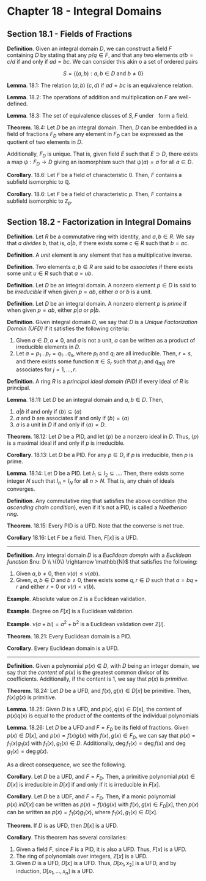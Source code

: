 # Chapter 18 - Integral Domains

## Section 18.1 - Fields of Fractions

**Definition**. Given an integral domain $D$, we can construct a field $F$ containing $D$ by stating that any $p/q \in F$, and that any two elements $a/b = c/d$ if and only if $ad = bc$. We can consider this akin o a set of ordered pairs

$$
S = \{(a, b) : a, b \in D \text{ and } b \neq 0 \}
$$

**Lemma**. 18.1: The relation $(a, b) ~ (c, d) \text{ if } ad = bc$ is an equivalence relation.

**Lemma**. 18.2: The operations of addition and multiplication on $F$ are well-defined.

**Lemma**. 18.3: The set of equivalence classes of $S, F$ under $~$ form a field.

**Theorem**. 18.4: Let $D$ be an integral domain. Then, $D$ can be embedded in a field of fractions $F_D$ where any element in $F_D$ can be expressed as the quotient of two elements in $D$.

Additionally, $F_D$ is unique. That is, given field $E$ such that $E \supset D$, there exists a map $\psi: F_D \rightarrow D$ giving an isomorphism such that $\psi(a) = a$ for all $a \in D$.

**Corollary**. 18.6: Let $F$ be a field of characteristic $0$. Then, $F$ contains a subfield isomorphic to $\mathbb{Q}$.

**Corollary**. 18.6: Let $F$ be a field of characteristic $p$. Then, $F$ contains a subfield isomorphic to $\mathbb{Z}_p$.

## Section 18.2 - Factorization in Integral Domains

**Definition**. Let $R$ be a commutative ring with identity, and $a, b \in R$. We say that $a$ *divides* $b$, that is, $a | b$, if there exists some $c \in R$ such that $b = ac$.

**Definition**. A *unit* element is any element that has a multiplicative inverse.

**Definition**. Two elements $a, b \in R$ are said to be *associates* if there exists some unit $u \in R$ such that $a = ub$.

**Definition**. Let $D$ be an integral domain. A nonzero element $p \in D$ is said to be *irreducible* if when given $p = ab$, either $a$ or $b$ is a unit.

**Definition**. Let $D$ be an integral domain. A nonzero element $p$ is *prime* if when given $p = ab$, either $p | a$ or $p | b$.

**Definition**. Given integral domain $D$, we say that $D$ is a *Unique Factorization Domain (UFD)* if it satisfies the following criteria:

1. Given $a \in D, a \neq 0$, and $a$ is not a unit, $a$ can be written as a product of irreducible elements in $D$.
2. Let $a = p_1 \ldots p_r = q_1 \ldots q_s$, where $p_i$ and $q_i$ are all irreducible. Then, $r = s$, and there exists some function $\pi \in S_r$ such that $p_i$ and $q_{\pi(j)}$ are associates for $j = 1, \ldots, r$.

**Definition**. A ring $R$ is a *principal ideal domain (PID)* if every ideal of $R$ is principal.

**Lemma**. 18.11: Let $D$ be an integral domain and $a, b \in D$. Then,

1. $a | b$ if and only if $\langle b \rangle \subseteq \langle a \rangle$
2. $a$ and $b$ are associates if and only if $\langle b \rangle = \langle a \rangle$
3. $a$ is a unit in $D$ if and only if $\langle a \rangle = D$.

**Theorem**. 18.12: Let $D$ be a PID, and let $\langle p \rangle$ be a nonzero ideal in $D$. Thus, $\langle p \rangle$ is a maximal ideal if and only if $p$ is irreducible.

**Corollary**. 18.13: Let $D$ be a PID. For any $p \in D$, if $p$ is irreducible, then $p$ is prime.

**Lemma**. 18.14: Let $D$ be a PID. Let $I_1 \subseteq I_2 \subseteq \ldots$. Then, there exists some integer $N$ such that $I_n = I_N$ for all $n > N$. That is, any chain of ideals converges.

**Definition**. Any commutative ring that satisfies the above condition (the *ascending chain condition*), even if it's not a PID, is called a *Noetherian ring*.

**Theorem**. 18.15: Every PID is a UFD. Note that the converse is not true.

**Corollary** 18.16: Let $F$ be a field. Then, $F[x]$ is a UFD.

---

**Definition**. Any integral domain $D$ is a *Euclidean domain* with a *Euclidean function* $nu: D \\ \{0\} \rightarrow \mathbb{N}$ that satisfies the following:

1. Given $a, b \neq 0$, then $\nu(a) \leq \nu(ab)$.
2. Given, $a, b \in D$ and $b \neq 0$, there exists some $q, r \in D$ such that $a = bq + r$ and either $r = 0$ or $\nu(r) < \nu(b)$.

**Example**. Absolute value on $\mathbb{Z}$ is a Euclidean validation.

**Example**. Degree on $F[x]$ is a Euclidean validation.

**Example**. $\nu(a + bi) = a^2 + b^2$ is a Euclidean validation over $\mathbb{Z}[i]$.

**Theorem**. 18.21: Every Euclidean domain is a PID.

**Corollary**. Every Euclidean domain is a UFD.

---

**Definition**. Given a polynomial $p(x) \in D$, with $D$ being an integer domain, we say that the *content* of $p(x)$ is the greatest common divisor of its coefficients. Additionally, if the content is $1$, we say that $p(x)$ is *primitive*.

**Theorem**. 18.24: Let $D$ be a UFD, and $f(x), g(x) \in D[x]$ be primitive. Then, $f(x)g(x)$ is primitive.

**Lemma**. 18.25: Given $D$ is a UFD, and $p(x), q(x) \in D[x]$, the content of $p(x)q(x)$ is equal to the product of the contents of the individual polynomials

**Lemma**. 18.26: Let $D$ be a UFD and $F = F_D$ be its field of fractions. Given $p(x) \in D[x]$, and $p(x) = f(x)g(x)$ with $f(x), g(x) \in F_D$, we can say that $p(x) = f_1(x)g_1(x)$ with $f_1(x), g_1(x) \in D$. Additionally, $\deg f_1(x) = \deg f(x)$ and $\deg g_1(x) = \deg g(x)$.

As a direct consequence, we see the following.

**Corollary**. Let $D$ be a UFD, and $F = F_D$. Then, a primitive polynomial $p(x) \in D[x]$ is irreducible in $D[x]$ if and only if it is irreducible in $F[x]$.

**Corollary**. Let $D$ be a UDF, and $F = F_D$. Then, if a monic polynomial $p(x) \ in D[x]$ can be written as $p(x) = f(x)g(x)$ with $f(x), g(x) \in F_D[x]$, then $p(x)$ can be written as $p(x) = f_1(x)g_1(x)$, where $f_1(x), g_1(x) \in D[x]$.

**Theorem**. If $D$ is as UFD, then $D[x]$ is a UFD.

**Corollary**. This theorem has several corollaries:

1. Given a field $F$, since $F$ is a PID, it is also a UFD. Thus, $F[x]$ is a UFD.
2. The ring of polynomials over integers, $\mathbb{Z}[x]$ is a UFD.
3. Given $D$ is a UFD, $D[x]$ is a UFD. Thus, $D[x_1, x_2]$ is a UFD, and by induction, $D[x_1, \ldots, x_n]$ is a UFD.
